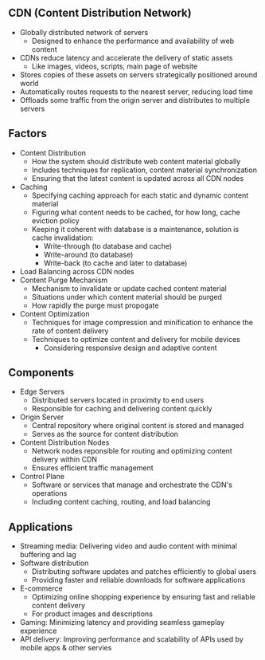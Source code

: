## CDN (Content Distribution Network)
- Globally distributed network of servers
  - Designed to enhance the performance and availability of web content
- CDNs reduce latency and accelerate the delivery of static assets
  - Like images, videos, scripts, main page of website
- Stores copies of these assets on servers strategically positioned around world
- Automatically routes requests to the nearest server, reducing load time
- Offloads some traffic from the origin server and distributes to multiple servers

## Factors
- Content Distribution
  - How the system should distribute web content material globally
  - Includes techniques for replication, content material synchronization
  - Ensuring that the latest content is updated across all CDN nodes
- Caching
  - Specifying caching approach for each static and dynamic content material
  - Figuring what content needs to be cached, for how long, cache eviction policy
  - Keeping it coherent with database is a maintenance, solution is cache invalidation:
    - Write-through (to database and cache)
    - Write-around (to database)
    - Write-back (to cache and later to database)
- Load Balancing across CDN nodes
- Content Purge Mechanism
  - Mechanism to invalidate or update cached content material
  - Situations under which content material should be purged
  - How rapidly the purge must propogate
- Content Optimization
  - Techniques for image compression and minification to enhance the rate of content delivery
  - Techniques to optimize content and delivery for mobile devices
    - Considering responsive design and adaptive content

## Components
- Edge Servers
  - Distributed servers located in proximity to end users
  - Responsible for caching and delivering content quickly
- Origin Server
  - Central repository where original content is stored and managed
  - Serves as the source for content distribution
- Content Distribution Nodes
  - Network nodes reponsible for routing and optimizing content delivery within CDN
  - Ensures efficient traffic management
- Control Plane
  - Software or services that manage and orchestrate the CDN's operations
  - Including content caching, routing, and load balancing

## Applications
- Streaming media: Delivering video and audio content with minimal buffering and lag
- Software distribution
  - Distributing software updates and patches efficiently to global users
  - Providing faster and reliable downloads for software applications
- E-commerce
  - Optimizing online shopping experience by ensuring fast and reliable content delivery
  - For product images and descriptions
- Gaming: Minimizing latency and providing seamless gameplay experience
- API delivery: Improving performance and scalability of APIs used by mobile apps & other servies
